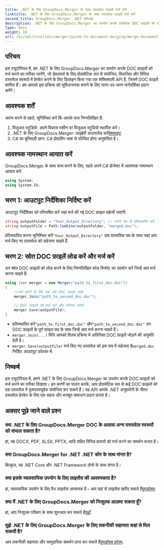 ```yaml
---
title: .NET के लिए GroupDocs.Merger के साथ दस्तावेज़ फ़ाइलें मर्ज करें
linktitle: .NET के लिए GroupDocs.Merger के साथ दस्तावेज़ फ़ाइलें मर्ज करें
second_title: GroupDocs.Merger .NET एपीआई
description: .NET के लिए GroupDocs.Merger का उपयोग करके एकाधिक DOC फ़ाइलों को एक ही दस्तावेज़ में सहजता से संयोजित करना सीखें। यह व्यापक ट्यूटोरियल एक स्पष्ट, चरण-दर-चरण दृष्टिकोण प्रदान करता है, जिसमें पूर्वापेक्षाएँ, कोड स्निपेट और FAQ शामिल हैं।
type: docs
weight: 10
url: /hi/net/tutorials/merger/guide-to-document-merging/merge-document-files/
---
```

## परिचय

इस ट्यूटोरियल में, हम .NET के लिए GroupDocs.Merger का उपयोग करके DOC फ़ाइलों को मर्ज करने का तरीका जानेंगे, जो डेवलपर्स के लिए प्रोग्रामेटिक रूप से संयोजित, विभाजित और विभिन्न दस्तावेज़ स्वरूपों में हेरफेर करने के लिए डिज़ाइन किया गया एक शक्तिशाली API है, जिसमें DOC फ़ाइलें शामिल हैं। हम आपको इस प्रक्रिया को सुविधाजनक बनाने के लिए चरण-दर-चरण मार्गदर्शिका प्रदान करेंगे।

## आवश्यक शर्तें

आरंभ करने से पहले, सुनिश्चित करें कि आपके पास निम्नलिखित हैं:

1. विज़ुअल स्टूडियो: अपने विकास मशीन पर विज़ुअल स्टूडियो स्थापित करें।
2.  .NET के लिए GroupDocs.Merger: लाइब्रेरी डाउनलोड करें[वेबसाइट](https://releases.groupdocs.com/merger/net/).
3. C# का बुनियादी ज्ञान: C# प्रोग्रामिंग भाषा से परिचित होना अनुशंसित है।

## आवश्यक नामस्थान आयात करें

GroupDocs.Merger के साथ काम करने के लिए, पहले अपने C# प्रोजेक्ट में आवश्यक नामस्थान आयात करें:

```csharp
using System;
using System.IO;
```

## चरण 1: आउटपुट निर्देशिका निर्दिष्ट करें

आउटपुट निर्देशिका को परिभाषित करें जहां मर्ज की गई DOC फ़ाइल सहेजी जाएगी:

```csharp
string outputFolder = "Your_Output_Directory"; // अपने पथ से प्रतिस्थापित करें
string outputFile = Path.Combine(outputFolder, "merged.doc");
```

 प्रतिस्थापित करना सुनिश्चित करें`"Your_Output_Directory"` उस वास्तविक पथ के साथ जहां आप मर्ज किए गए दस्तावेज़ को सहेजना चाहते हैं.

## चरण 2: स्रोत DOC फ़ाइलें लोड करें और मर्ज करें

उन स्रोत DOC फ़ाइलों को लोड करने के लिए निम्नलिखित कोड स्निपेट का उपयोग करें जिन्हें आप मर्ज करना चाहते हैं:

```csharp
using (var merger = new Merger("path_to_first_doc.doc"))
{
    //मर्ज करने के लिए एक और DOC फ़ाइल जोड़ें
    merger.Join("path_to_second_doc.doc");

    // DOC फ़ाइलों को मर्ज करें और परिणाम सहेजें
    merger.Save(outputFile);
}
```


-  प्रतिस्थापित करें`"path_to_first_doc.doc"` और`"path_to_second_doc.doc"` उन DOC फ़ाइलों के पूर्ण फ़ाइल पथ के साथ जिन्हें आप मर्ज करना चाहते हैं।
- `merger.Join(...)` विधि आपको विलय प्रक्रिया में अतिरिक्त DOC फ़ाइलें जोड़ने की अनुमति देती है।
- `merger.Save(outputFile)` मर्ज किए गए दस्तावेज़ को इस रूप में सहेजता है`merged.doc` निर्दिष्ट आउटपुट फ़ोल्डर में.

## निष्कर्ष

इस ट्यूटोरियल में, हमने .NET के लिए GroupDocs.Merger का उपयोग करके DOC फ़ाइलों को मर्ज करने का तरीका दिखाया। इन चरणों का पालन करके, आप प्रोग्रामेटिक रूप से कई DOC फ़ाइलों को एक दस्तावेज़ में कुशलतापूर्वक संयोजित कर सकते हैं। यह API आपके .NET अनुप्रयोगों के भीतर दस्तावेज़ हेरफेर के लिए एक सहज और मजबूत समाधान प्रदान करता है।

## अक्सर पूछे जाने वाले प्रश्न

### क्या .NET के लिए GroupDocs.Merger DOC के अलावा अन्य दस्तावेज़ स्वरूपों को संभाल सकता है?

हां, यह DOCX, PDF, XLSX, PPTX, आदि सहित विभिन्न प्रारूपों को मर्ज करने का समर्थन करता है।

### क्या GroupDocs.Merger for .NET .NET कोर के साथ संगत है?

बिल्कुल, यह .NET Core और .NET Framework दोनों के साथ संगत है।

### क्या इसके व्यावसायिक उपयोग के लिए लाइसेंस की आवश्यकता है?

हां, व्यावसायिक उपयोग के लिए वैध लाइसेंस आवश्यक है। आप यहां से लाइसेंस खरीद सकते हैं[ग्रुपडॉक्स](https://purchase.groupdocs.com/buy).

### क्या मैं .NET के लिए GroupDocs.Merger को निःशुल्क आज़मा सकता हूँ?

 हां, आप निःशुल्क परीक्षण के साथ शुरुआत कर सकते हैं[यहाँ](https://releases.groupdocs.com/).

### मुझे .NET के लिए GroupDocs.Merger के लिए तकनीकी सहायता कहां से मिल सकती है?

 आप तकनीकी सहायता और सामुदायिक समर्थन प्राप्त कर सकते हैं[ग्रुपडॉक्स फ़ोरम](https://forum.groupdocs.com/c/merger/32).